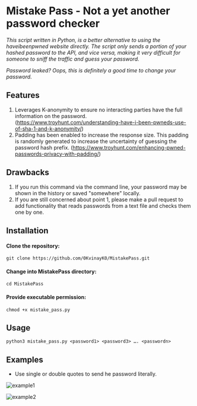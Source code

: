 # Mistake Pass - Not a yet another password checker

_This script written in Python, is a better alternative to using the haveibeenpwned website directly. The script only sends a portion of your hashed password to the API, and vice versa, making it very difficult for someone to sniff the traffic and guess your password._

_Password leaked? Oops, this is definitely a good time to change your password._


## Features

 1. Leverages K-anonymity to ensure no interacting parties have the full information on the password. (https://www.troyhunt.com/understanding-have-i-been-pwneds-use-of-sha-1-and-k-anonymity/)
 2. Padding has been enabled to increase the response size. This padding is randomly generated to increase the uncertainty of guessing the password hash prefix. (https://www.troyhunt.com/enhancing-pwned-passwords-privacy-with-padding/)


## Drawbacks

 1. If you run this command via the command line, your password may be shown in the history or saved "somewhere" locally.
 2. If you are still concerned about point 1, please make a pull request to add functionality that reads passwords from a text file and checks them one by one.


## Installation

#### Clone the repository:
```
git clone https://github.com/0KvinayK0/MistakePass.git
```
#### Change into MistakePass directory:
```
cd MistakePass
```
#### Provide executable permission:
```
chmod +x mistake_pass.py
```


## Usage
```
python3 mistake_pass.py <password1> <password3> …. <passwordn>
```


## Examples
* Use single or double quotes to send he password literally.

![example1](https://github.com/0KvinayK0/MistakePass/assets/126001522/453da9dc-0e08-4106-906d-529051b039ad)

![example2](https://github.com/0KvinayK0/MistakePass/assets/126001522/64940f35-ff0d-404c-88eb-755076a1ef30)

